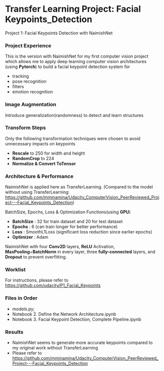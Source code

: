 # Transfer Learning Project: Facial Keypoints_Detection
Project 1: Facial Keypoints Detection with NaimishNet
### Project Experience
This is the version with NaimishNet for my first computer vision project which allows me to apply deep learning computer vision architectures (using **Pytorch**) to build a facial keypoint detection system for
- tracking
- pose recognition
- filters
- emotion recognition
### Image Augmentation
Introduce generalization(randomness) to detect and learn structures
### Transform Steps
Only the following transformation techniques were chosen to avoid unnecessary impacts on keypoints
- **Rescale** to 250 for width and height
- **RandomCrop** to 224
- **Normalize & Convert ToTensor**

### Architecture & Performance
NaimishNet is applied here as TransferLearning. (Compared to the model without using TransferLearning: https://github.com/mminamina/Udacity_ComputerVision_PeerReviewed_Project---Facial_Keypoints_Detection)

BatchSize, Epochs, Loss & Optimization Functions(using **GPU**)
- **BatchSize** : 32 for train dataset and 20 for test dataset
- **Epochs**   : 6 (can train longer for better performance)
- **Loss**     : SmoothL1Loss (significant loss reduction since earlier epochs)
- **Optimizer** : Adam 

NaimishNet with four **Conv2D** layers, **ReLU** Activation, **MaxPooling**+**BatchNorm** in every layer, three **fully-connected** layers, and **Dropout**  to prevent overfitting.

### Worklist
For instructions, please refer to https://github.com/udacity/P1_Facial_Keypoints

### Files in Order
- models.py;
- Notebook 2. Define the Network Architecture.ipynb
- Notebook 3. Facial Keypoint Detection, Complete Pipeline.ipynb

### Results
- NaimishNet seems to generate more accurate keypoints compared to my original work without TransferLearning
- Please refer to https://github.com/mminamina/Udacity_ComputerVision_PeerReviewed_Project---Facial_Keypoints_Detection


